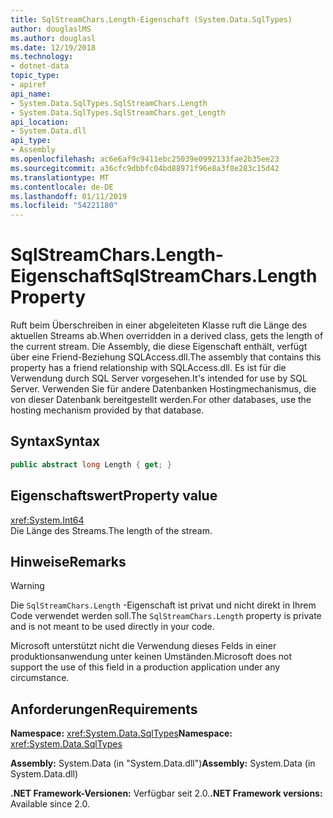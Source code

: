 ```yaml
---
title: SqlStreamChars.Length-Eigenschaft (System.Data.SqlTypes)
author: douglaslMS
ms.author: douglasl
ms.date: 12/19/2018
ms.technology:
- dotnet-data
topic_type:
- apiref
api_name:
- System.Data.SqlTypes.SqlStreamChars.Length
- System.Data.SqlTypes.SqlStreamChars.get_Length
api_location:
- System.Data.dll
api_type:
- Assembly
ms.openlocfilehash: ac6e6af9c9411ebc25039e0992133fae2b35ee23
ms.sourcegitcommit: a36cfc9dbbfc04bd88971f96e8a3f8e283c15d42
ms.translationtype: MT
ms.contentlocale: de-DE
ms.lasthandoff: 01/11/2019
ms.locfileid: "54221180"
---
```

# <a name="sqlstreamcharslength-property"></a><span data-ttu-id="44989-102">SqlStreamChars.Length-Eigenschaft</span><span class="sxs-lookup"><span data-stu-id="44989-102">SqlStreamChars.Length Property</span></span>

<span data-ttu-id="44989-103">Ruft beim Überschreiben in einer abgeleiteten Klasse ruft die Länge des aktuellen Streams ab.</span><span class="sxs-lookup"><span data-stu-id="44989-103">When overridden in a derived class, gets the length of the current stream.</span></span> <span data-ttu-id="44989-104">Die Assembly, die diese Eigenschaft enthält, verfügt über eine Friend-Beziehung SQLAccess.dll.</span><span class="sxs-lookup"><span data-stu-id="44989-104">The assembly that contains this property has a friend relationship with SQLAccess.dll.</span></span> <span data-ttu-id="44989-105">Es ist für die Verwendung durch SQL Server vorgesehen.</span><span class="sxs-lookup"><span data-stu-id="44989-105">It's intended for use by SQL Server.</span></span> <span data-ttu-id="44989-106">Verwenden Sie für andere Datenbanken Hostingmechanismus, die von dieser Datenbank bereitgestellt werden.</span><span class="sxs-lookup"><span data-stu-id="44989-106">For other databases, use the hosting mechanism provided by that database.</span></span>

## <a name="syntax"></a><span data-ttu-id="44989-107">Syntax</span><span class="sxs-lookup"><span data-stu-id="44989-107">Syntax</span></span>

```csharp
public abstract long Length { get; }
```

## <a name="property-value"></a><span data-ttu-id="44989-108">Eigenschaftswert</span><span class="sxs-lookup"><span data-stu-id="44989-108">Property value</span></span>

<xref:System.Int64>\
<span data-ttu-id="44989-109">Die Länge des Streams.</span><span class="sxs-lookup"><span data-stu-id="44989-109">The length of the stream.</span></span>

## <a name="remarks"></a><span data-ttu-id="44989-110">Hinweise</span><span class="sxs-lookup"><span data-stu-id="44989-110">Remarks</span></span>

> [!WARNING]
> <span data-ttu-id="44989-111">Die `SqlStreamChars.Length` -Eigenschaft ist privat und nicht direkt in Ihrem Code verwendet werden soll.</span><span class="sxs-lookup"><span data-stu-id="44989-111">The `SqlStreamChars.Length` property is private and is not meant to be used directly in your code.</span></span>
>
> <span data-ttu-id="44989-112">Microsoft unterstützt nicht die Verwendung dieses Felds in einer produktionsanwendung unter keinen Umständen.</span><span class="sxs-lookup"><span data-stu-id="44989-112">Microsoft does not support the use of this field in a production application under any circumstance.</span></span>

## <a name="requirements"></a><span data-ttu-id="44989-113">Anforderungen</span><span class="sxs-lookup"><span data-stu-id="44989-113">Requirements</span></span>

<span data-ttu-id="44989-114">**Namespace:** <xref:System.Data.SqlTypes></span><span class="sxs-lookup"><span data-stu-id="44989-114">**Namespace:** <xref:System.Data.SqlTypes></span></span>

<span data-ttu-id="44989-115">**Assembly:** System.Data (in "System.Data.dll")</span><span class="sxs-lookup"><span data-stu-id="44989-115">**Assembly:** System.Data (in System.Data.dll)</span></span>

<span data-ttu-id="44989-116">**.NET Framework-Versionen:** Verfügbar seit 2.0.</span><span class="sxs-lookup"><span data-stu-id="44989-116">**.NET Framework versions:** Available since 2.0.</span></span>
